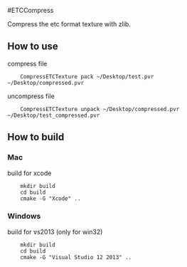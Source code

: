 #ETCCompress

Compress the etc format texture with zlib.

## How to use 

compress file

~~~
    CompressETCTexture pack ~/Desktop/test.pvr ~/Desktop/compressed.pvr
~~~

uncompress file

~~~
    CompressETCTexture unpack ~/Desktop/compressed.pvr ~/Desktop/test_compressed.pvr
~~~

## How to build 

### Mac 

build for xcode

~~~
	mkdir build
	cd build
    cmake -G "Xcode" ..
~~~

### Windows

build for vs2013 (only for win32)

~~~
	mkdir build
	cd build
    cmake -G "Visual Studio 12 2013" ..
~~~